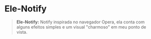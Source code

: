 # Ele-Notify

> **Ele-Notify:** Notify inspirada no navegador Opera, ela conta com alguns efeitos simples e um visual "charmoso" em meu ponto de vista.
